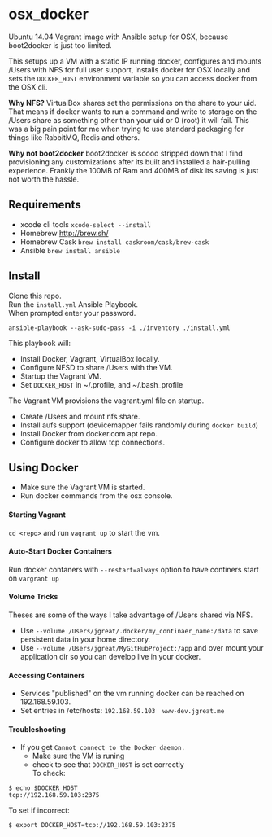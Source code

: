 # osx_docker
Ubuntu 14.04 Vagrant image with Ansible setup for OSX, because boot2docker is just too limited.  
  
This setups up a VM with a static IP running docker, configures and mounts /Users with NFS for full user support, installs docker for OSX locally and sets the `DOCKER_HOST` environment variable so you can access docker from the OSX cli. 

**Why NFS?** VirtualBox shares set the permissions on the share to your uid. That means if docker wants to run a command and write to storage on the /Users share as something other than your uid or 0 (root) it will fail. This was a big pain point for me when trying to use standard packaging for things like RabbitMQ, Redis and others. 

**Why not boot2docker** boot2docker is soooo stripped down that I find provisioning any customizations after its built and installed a hair-pulling experience. Frankly the 100MB of Ram and 400MB of disk its saving is just not worth the hassle. 

## Requirements
 * xcode cli tools `xcode-select --install`
 * Homebrew http://brew.sh/
 * Homebrew Cask `brew install caskroom/cask/brew-cask` 
 * Ansible `brew install ansible`

## Install
Clone this repo.  
Run the `install.yml` Ansible Playbook.  
When prompted enter your password.
```
ansible-playbook --ask-sudo-pass -i ./inventory ./install.yml
```
This playbook will: 
 * Install Docker, Vagrant, VirtualBox locally.
 * Configure NFSD to share /Users with the VM.
 * Startup the Vagrant VM.
 * Set `DOCKER_HOST` in ~/.profile, and ~/.bash_profile

The Vagrant VM provisions the vagrant.yml file on startup.
 * Create /Users and mount nfs share.
 * Install aufs support (devicemapper fails randomly during `docker build`)
 * Install Docker from docker.com apt repo.
 * Configure docker to allow tcp connections.

## Using Docker
 * Make sure the Vagrant VM is started.
 * Run docker commands from the osx console.

#### Starting Vagrant
`cd <repo>` and run `vagrant up` to start the vm. 

#### Auto-Start Docker Containers
Run docker contaners with `--restart=always` option to have continers start on `vargrant up`

#### Volume Tricks
Theses are some of the ways I take advantage of /Users shared via NFS. 
 * Use `--volume /Users/jgreat/.docker/my_continaer_name:/data` to save persistent data in your home directory.
 * Use `--volume /Users/jgreat/MyGitHubProject:/app` and over mount your application dir so you can develop live in your docker.

#### Accessing Containers
 * Services "published" on the vm running docker can be reached on 192.168.59.103.
 * Set entries in /etc/hosts: `192.168.59.103  www-dev.jgreat.me`

#### Troubleshooting
  * If you get `Cannot connect to the Docker daemon.`
    * Make sure the VM is runing
    * check to see that `DOCKER_HOST` is set correctly  
To check:
```
$ echo $DOCKER_HOST
tcp://192.168.59.103:2375
```
To set if incorrect:
```
$ export DOCKER_HOST=tcp://192.168.59.103:2375
```

